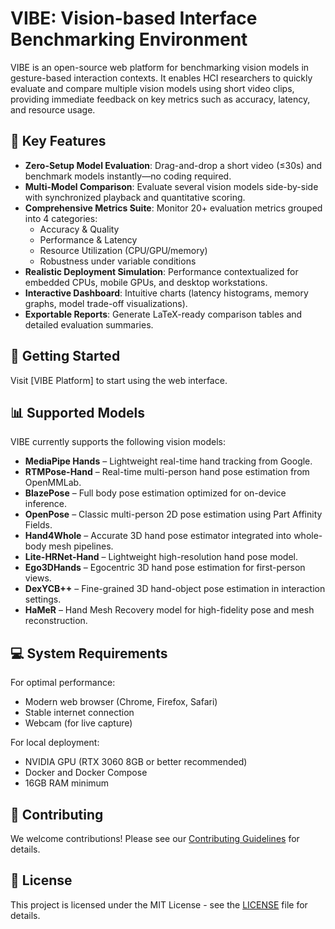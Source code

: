 # VIBE: Vision-based Interface Benchmarking Environment

VIBE is an open-source web platform for benchmarking vision models in gesture-based interaction contexts. It enables HCI researchers to quickly evaluate and compare multiple vision models using short video clips, providing immediate feedback on key metrics such as accuracy, latency, and resource usage.

## 🌟 Key Features

- **Zero-Setup Model Evaluation**: Drag-and-drop a short video (≤30s) and benchmark models instantly—no coding required.
- **Multi-Model Comparison**: Evaluate several vision models side-by-side with synchronized playback and quantitative scoring.
- **Comprehensive Metrics Suite**: Monitor 20+ evaluation metrics grouped into 4 categories:
  - Accuracy & Quality
  - Performance & Latency
  - Resource Utilization (CPU/GPU/memory)
  - Robustness under variable conditions
- **Realistic Deployment Simulation**: Performance contextualized for embedded CPUs, mobile GPUs, and desktop workstations.
- **Interactive Dashboard**: Intuitive charts (latency histograms, memory graphs, model trade-off visualizations).
- **Exportable Reports**: Generate LaTeX-ready comparison tables and detailed evaluation summaries.

## 🚀 Getting Started

Visit [VIBE Platform] to start using the web interface.

## 📊 Supported Models

VIBE currently supports the following vision models:

- **MediaPipe Hands** – Lightweight real-time hand tracking from Google.
- **RTMPose-Hand** – Real-time multi-person hand pose estimation from OpenMMLab.
- **BlazePose** – Full body pose estimation optimized for on-device inference.
- **OpenPose** – Classic multi-person 2D pose estimation using Part Affinity Fields.
- **Hand4Whole** – Accurate 3D hand pose estimator integrated into whole-body mesh pipelines.
- **Lite-HRNet-Hand** – Lightweight high-resolution hand pose model.
- **Ego3DHands** – Egocentric 3D hand pose estimation for first-person views.
- **DexYCB++** – Fine-grained 3D hand-object pose estimation in interaction settings.
- **HaMeR** – Hand Mesh Recovery model for high-fidelity pose and mesh reconstruction.

## 💻 System Requirements

For optimal performance:
- Modern web browser (Chrome, Firefox, Safari)
- Stable internet connection
- Webcam (for live capture)

For local deployment:
- NVIDIA GPU (RTX 3060 8GB or better recommended)
- Docker and Docker Compose
- 16GB RAM minimum

## 🤝 Contributing

We welcome contributions! Please see our [Contributing Guidelines](CONTRIBUTING.md) for details.

## 📄 License

This project is licensed under the MIT License - see the [LICENSE](LICENSE) file for details.

